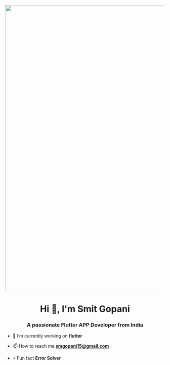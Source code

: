 <img align="center" width="900" src="https://github.com/smitgopani15/smitgopani15/assets/125651843/81c63263-5128-46f5-a44c-5fb44693a6eb">

<h1 align="center">Hi 👋, I'm Smit Gopani</h1>
<h3 align="center">A passionate Flutter APP Developer from India</h3>

- 🔭 I’m currently working on **flutter**

- 📫 How to reach me **smgopani15@gmail.com**

- ⚡ Fun fact **Error Solver**

